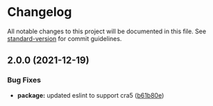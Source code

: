 # Changelog

All notable changes to this project will be documented in this file. See [standard-version](https://github.com/conventional-changelog/standard-version) for commit guidelines.

## 2.0.0 (2021-12-19)


### Bug Fixes

* **package:** updated eslint to support cra5 ([b61b80e](https://github.com/m-nathani/eslint-config-cra/commit/b61b80e58c8e4ee48bfc2a75538ab152a6eb6238))

